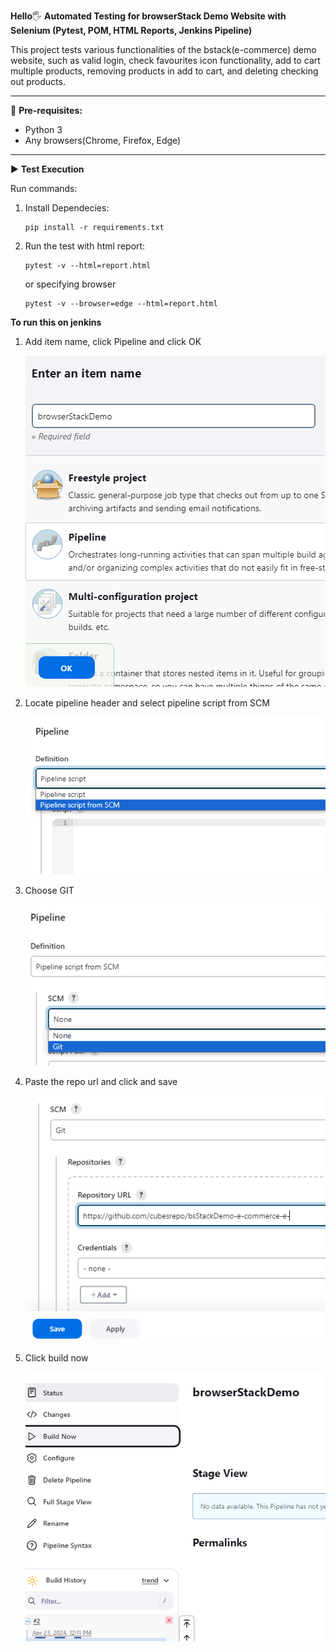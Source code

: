 **Hello**🖐 **Automated Testing for browserStack Demo Website with Selenium (Pytest, POM, HTML Reports, Jenkins Pipeline)**

This project tests various functionalities of the bstack(e-commerce) demo website, such as valid login, check favourites icon functionality, add to cart multiple products, removing products in add to cart, and deleting checking out products.
___________________________________________

🎯 **Pre-requisites:**
- Python 3
- Any browsers(Chrome, Firefox, Edge)
___________________________________________

▶ **Test Execution**

Run commands: 
1. Install Dependecies:

       pip install -r requirements.txt
2. Run the test with html report:

       pytest -v --html=report.html 
   or specifying browser

       pytest -v --browser=edge --html=report.html
    

**To run this on jenkins**
1. Add item name, click Pipeline and click OK

   ![img.png](img.png)
2. Locate pipeline header and select pipeline script from SCM

   ![img_1.png](img_1.png)
3. Choose GIT

   ![img_2.png](img_2.png)
4. Paste the repo url and click and save

   ![img_4.png](img_4.png)
5. Click build now
   
   ![img_5.png](img_5.png)
   


    
   
   
    
